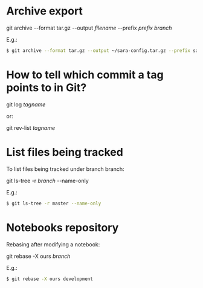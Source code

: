 # Archive export

git archive --format tar.gz --output *filename* --prefix *prefix* *branch*

E.g.:

```sh
$ git archive --format tar.gz --output ~/sara-config.tar.gz --prefix sara-config/ master
```

# How to tell which commit a tag points to in Git?

git log *tagname*

or:

git rev-list *tagname*

# List files being tracked

To list files being tracked under branch branch:

git ls-tree -r *branch* --name-only

E.g.:

```sh
$ git ls-tree -r master --name-only
```

# Notebooks repository

Rebasing after modifying a notebook:

git rebase -X ours *branch*

E.g.:

```sh
$ git rebase -X ours development
```
